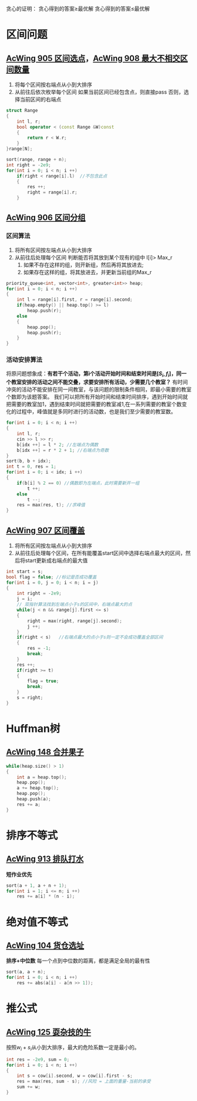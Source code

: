 贪心的证明：
贪心得到的答案$\ge$最优解
贪心得到的答案$\le$最优解
# 区间问题
## [AcWing 905 区间选点](https://www.acwing.com/problem/content/907/)，[AcWing 908 最大不相交区间数量](https://www.acwing.com/problem/content/910/)
1. 将每个区间按右端点从小到大排序
2. 从前往后依次枚举每个区间
	如果当前区间已经包含点，则直接pass
	否则，选择当前区间的右端点

```c++
struct Range
{
    int l, r;
    bool operator < (const Range &W)const
    {
        return r < W.r;
    }
}range[N];

sort(range, range + n);
int right = -2e9;
for(int i = 0; i < n; i ++)
    if(right < range[i].l)	//不包含此点
    {
        res ++;
        right = range[i].r;
    }
```
## [AcWing 906 区间分组](https://www.acwing.com/problem/content/908/)
### 区间算法
1. 将所有区间按左端点从小到大排序
2. 从前往后处理每个区间
	判断能否将其放到某个现有的组中 l[i]> Max_r
	1. 如果不存在这样的组，则开新组，然后再将其放进去;
	2. 如果存在这样的组，将其放进去，并更新当前组的Max_r

```c++
priority_queue<int, vector<int>, greater<int>> heap;
for(int i = 0; i < n; i ++)
{
    int l = range[i].first, r = range[i].second;
    if(heap.empty() || heap.top() >= l)
        heap.push(r);
    else
    {
        heap.pop();
        heap.push(r);
    }
}
```
### 活动安排算法
将原问题想象成：**有若干个活动，第i个活动开始时间和结束时间是$[S_i,f_i]$，同一个教室安排的活动之间不能交叠，求要安排所有活动，少需要几个教室？**
有时间冲突的活动不能安排在同一间教室，与该问题的限制条件相同，即最小需要的教室个数即为该题答案。
我们可以把所有开始时间和结束时间排序，遇到开始时间就把需要的教室加1，遇到结束时间就把需要的教室减1,在一系列需要的教室个数变化的过程中，峰值就是多同时进行的活动数，也是我们至少需要的教室数。
```c++
for(int i = 0; i < n; i ++)
{
    int l, r;
    cin >> l >> r;
    b[idx ++] = l * 2; //左端点为偶数
    b[idx ++] = r * 2 + 1; //右端点为奇数
}
sort(b, b + idx);
int t = 0, res = 1;
for(int i = 0; i < idx; i ++)
{
    if(b[i] % 2 == 0) //偶数即为左端点，此时需要新开一组
        t ++;
    else
        t --;
    res = max(res, t); //求峰值
}
```
## [AcWing 907 区间覆盖](https://www.acwing.com/problem/content/909/)
1. 将所有区间按左端点从小到大排序
2. 从前往后处理每个区间，在所有能覆盖start区间中选择右端点最大的区间，然后将start更新成右端点的最大值
	
```c++
int start = s;
bool flag = false; //标记是否成功覆盖
for(int i = 0, j = 0; i < n; i = j)
{
    int right = -2e9;
    j = i;
    // 双指针算法找到左端点小于s的区间中，右端点最大的点
    while(j < n && range[j].first <= s) 
    {
        right = max(right, range[j].second);
        j ++;
    }
    if(right < s)   //右端点最大的点小于s则一定不会成功覆盖全部区间
    {
        res = -1;
        break;
    }
    res ++;
    if(right >= t)
    {
        flag = true;
        break;
    }
    s = right;
}
```
# Huffman树
## [AcWing 148 合并果子](https://www.acwing.com/problem/content/150/)

```c++
while(heap.size() > 1)
{
    int a = heap.top();
    heap.pop();
    a += heap.top();
    heap.pop();
    heap.push(a);
    res += a;
}
```
# 排序不等式
## [AcWing 913 排队打水](https://www.acwing.com/problem/content/915/)
**短作业优先**
```c++
sort(a + 1, a + n + 1);
for(int i = 1; i <= n; i ++)
    res += a[i] * (n - i);
```
# 绝对值不等式
## [AcWing 104 货仓选址](https://www.acwing.com/problem/content/106/)
**排序+中位数**
每一个点到中位数的距离，都是满足全局的最有性
```c++
sort(a, a + n);
for(int i = 0; i < n; i ++)
	res += abs(a[i] - a[n >> 1]);
```
# 推公式
## [AcWing 125 耍杂技的牛](https://www.acwing.com/problem/content/127/)
按照$w_i+s_i$从小到大排序，最大的危险系数一定是最小的。
```c++
int res = -2e9, sum = 0;
for(int i = 0; i < n; i ++)
{
    int s = cow[i].second, w = cow[i].first - s;
    res = max(res, sum - s); //风险 = 上面的重量-当前的承受
    sum += w;
}
```
